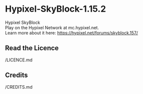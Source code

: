 # Hypixel-SkyBlock-1.15.2
Hypixel SkyBlock  
Play on the Hypixel Network at mc.hypixel.net.  
Learn more about it here: https://hypixel.net/forums/skyblock.157/  
## Read the Licence
/LICENCE.md
## Credits
/CREDITS.md
